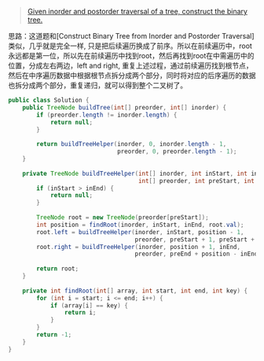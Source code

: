 > [Given inorder and postorder traversal of a tree, construct the binary tree.](https://oj.leetcode.com/problems/construct-binary-tree-from-inorder-and-postorder-traversal/)  

思路：这道题和[Construct Binary Tree from Inorder and Postorder Traversal]类似，几乎就是完全一样, 只是把后续遍历换成了前序。所以在前续遍历中，root永远都是第一位，所以先在前续遍历中找到root，然后再找到root在中需遍历中的位置，分成左右两边，left and right, 重复上述过程，通过前续遍历找到根节点，然后在中序遍历数据中根据根节点拆分成两个部分，同时将对应的后序遍历的数据也拆分成两个部分，重复递归，就可以得到整个二叉树了。


```java
public class Solution {
    public TreeNode buildTree(int[] preorder, int[] inorder) {
        if (preorder.length != inorder.length) {
            return null;
        }
        
        return buildTreeHelper(inorder, 0, inorder.length - 1,
                               preorder, 0, preorder.length - 1);
    }
    
    private TreeNode buildTreeHelper(int[] inorder, int inStart, int inEnd,
                                     int[] preorder, int preStart, int preEnd) {
        if (inStart > inEnd) {
            return null;
        }               
        
        TreeNode root = new TreeNode(preorder[preStart]);
        int position = findRoot(inorder, inStart, inEnd, root.val);
        root.left = buildTreeHelper(inorder, inStart, position - 1,
                                    preorder, preStart + 1, preStart + position - inStart);
        root.right = buildTreeHelper(inorder, position + 1, inEnd,
                                    preorder, preEnd + position - inEnd + 1, preEnd);
                                    
        return root;
    }
    
    private int findRoot(int[] array, int start, int end, int key) {
        for (int i = start; i <= end; i++) {
            if (array[i] == key) {
                return i;
            }
        }
        return -1;
    }
}
```